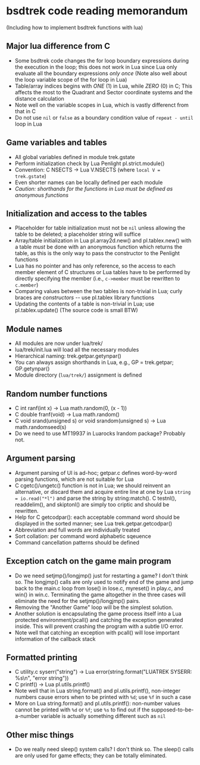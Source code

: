 # bsdtrek code reading memorandum

(Including how to implement bsdtrek functions with lua)

## Major lua difference from C

* Some bsdtrek code changes the for loop boundary expressions during the execution in the loop; this does not work in Lua since Lua only evaluate all the boundary expressions *only once* (Note also well about the loop variable scope of the for loop in Lua)
* Table/array indices begins with *ONE* (1) in Lua, while *ZERO*  (0) in C; This affects the most to the Quadrant and Sector coordinate systems and the distance calculation
* Note well on the variable scopes in Lua, which is vastly differenct from that in C
* Do not use `nil` or `false` as a boundary condition value of `repeat - until` loop in Lua

## Game variables and tables

* All global variables defined in module trek.gstate
* Perform initialization check by Lua Penlight pl.strict.module()
* Convention: C NSECTS -> Lua V.NSECTS (where `local V = trek.gstate`)
* Even shorter names can be locally defined per each module
* *Caution: shorthands for the functions in Lua must be defined as anonymous functions*

## Initialization and access to the tables

* Placeholder for table initialization must not be `nil` unless allowing the table to be deleted; a placeholder string will suffice
* Array/table initialization in Lua pl.array2d.new() and pl.tablex.new() with a table *must* be done with an anonymous function which returns the table, as this is the only way to pass the constructor to the Penlight functions
* Lua has no pointer and has only reference, so the access to each member element of C structures or Lua tables have to be performed by directly specifying the member (i.e., `c->member` must be rewritten to `c.member`)
* Comparing values between the two tables is non-trivial in Lua; curly braces are *constructors* -- use pl.tablex library functions
* Updating the contents of a table is non-trivial in Lua; use pl.tablex.update() (The source code is small BTW)

## Module names

* All modules are now under lua/trek/
* lua/trek/init.lua will load all the necessary modules
* Hierarchical naming: trek.getpar.getynpar()
* You can always assign shorthands in Lua, e.g., GP = trek.getpar; GP.getynpar()
* Module directory (`lua/trek/`) assignment is defined

## Random number functions

* C int ranf(int x) -> Lua math.random(0, (x - 1))
* C double franf(void) -> Lua math.random()
* C void srand(unsigned s) or void srandom(unsigned s) -> Lua math.randomseed(s)
* Do we need to use MT19937 in Luarocks lrandom package? Probably not.

## Argument parsing

* Argument parsing of UI is ad-hoc; getpar.c defines word-by-word parsing functions, which are not suitable for Lua
* C cgetc()/ungetc() function is not in Lua; we should reinvent an alternative, or discard them and acquire entire line at one by Lua `string = io.read("*l")` and parse the string by string:match(). C testnl(), readdelim(), and skiptonl() are simply too criptic and should be rewritten.
* Help for C getcodpar(): each acceptable command word should be displayed in the sorted manner; see Lua trek.getpar.getcodpar()
* Abbreviation and full words are individually treated
* Sort collation: per command word alphabetic sqeuence
* Command cancellation patterns should be defined

## Exception catch on the game main program

* Do we need setjmp()/longjmp() just for restarting a game? I don't think so. The longjmp() calls are only used to notify end of the game and jump back to the main.c loop from lose() in lose.c, myreset() in play.c, and win() in win.c. Terminating the game altogether in the three cases will eliminate the need for the setjmp()/longjmp() pairs.
* Removing the "Another Game" loop will be the simplest solution. 
* Another solution is encapsulating the game process itself into a Lua protected environment/pcall() and catching the exception generated inside. This will prevent crashing the program with a subtle I/O error.
* Note well that catching an exception with pcall() will lose important information of the callback stack

## Formatted printing

* C utility.c syserr("string") -> Lua error(string.format("LUATREK SYSERR: %s\n", "error string"))
* C printf() -> Lua pl.utils.printf()
* Note well that in Lua string.format() and pl.utils.printf(), non-integer numbers cause errors when to be printed with `%d`; use `%f` in such a case
* More on Lua string.format() and pl.utils.printf(): non-number values cannot be printed with `%d` or `%f`; use `%s` to find out if the supposed-to-be-a-number variable is actually something different such as `nil`

## Other misc things

* Do we really need sleep() system calls? I don't think so. The sleep() calls are only used for game effects; they can be totally eliminated.
